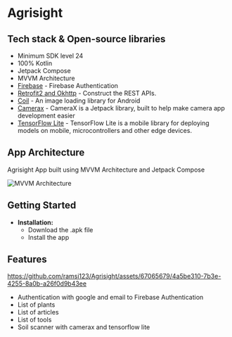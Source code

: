 # Agrisight

## Tech stack & Open-source libraries
- Minimum SDK level 24
- 100% Kotlin
- Jetpack Compose
- MVVM Architecture
- [Firebase](https://firebase.google.com/docs/database?hl=id) - Firebase Authentication
- [Retrofit2 and Okhttp](https://github.com/square/retrofit) - Construct the REST APIs.
- [Coil](https://coil-kt.github.io/coil/) - An image loading library for Android
- [Camerax](https://developer.android.com/jetpack/androidx/releases/camera) - CameraX is a Jetpack library, built to help make camera app development easier
- [TensorFlow Lite](https://www.tensorflow.org/lite) - TensorFlow Lite is a mobile library for deploying models on mobile, microcontrollers and other edge devices.

## App Architecture
Agrisight App built using MVVM Architecture and Jetpack Compose

![MVVM Architecture](https://ahmadsufyan.my.id/uploads/mvvm.png)

## Getting Started

- **Installation:**
  - Download the .apk file
  - Install the app
 
## Features

https://github.com/ramsi123/Agrisight/assets/67065679/4a5be310-7b3e-4255-8a0b-a26f0d9b43ee

  - Authentication with google and email to Firebase Authentication
  - List of plants
  - List of articles
  - List of tools
  - Soil scanner with camerax and tensorflow lite
